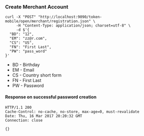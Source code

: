 ### Create Merchant Account
    


    curl -X "POST" "http://localhost:9090/token-mobile/open/merchant/registration.json" \
         -H "Content-Type: application/json; charset=utf-8" \
         -d $'{
      "BD": "12",
      "EM": "zz@r.com",
      "CS": "US",
      "FN": "First Last",
      "PW": "pass_word"
    }'
    
- BD - Birthday
- EM - Email
- CS - Country short form
- FN - First Last
- PW - Password

#### Response on successful password creation

    HTTP/1.1 200 
    Cache-Control: no-cache, no-store, max-age=0, must-revalidate
    Date: Thu, 16 Mar 2017 20:20:32 GMT
    Connection: close
    
    {}
